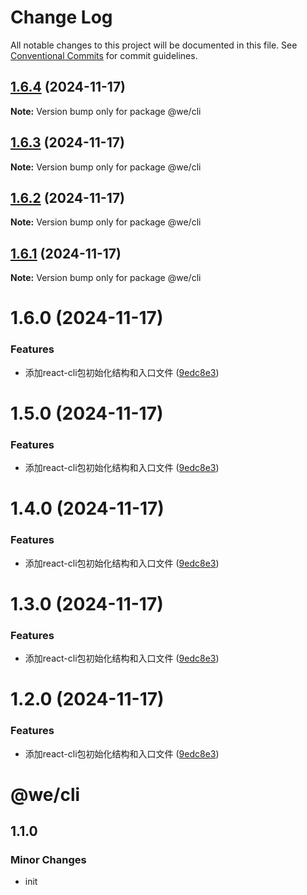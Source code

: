 # Change Log

All notable changes to this project will be documented in this file.
See [Conventional Commits](https://conventionalcommits.org) for commit guidelines.

## [1.6.4](https://github.com/weiAX95/we-lib/compare/@we/cli@1.6.2...@we/cli@1.6.4) (2024-11-17)

**Note:** Version bump only for package @we/cli





## [1.6.3](https://github.com/weiAX95/we-lib/compare/@we/cli@1.6.2...@we/cli@1.6.3) (2024-11-17)

**Note:** Version bump only for package @we/cli





## [1.6.2](https://github.com/weiAX95/we-lib/compare/@we/cli@1.6.0...@we/cli@1.6.2) (2024-11-17)

**Note:** Version bump only for package @we/cli





## [1.6.1](https://github.com/weiAX95/we-lib/compare/@we/cli@1.6.0...@we/cli@1.6.1) (2024-11-17)

**Note:** Version bump only for package @we/cli





# 1.6.0 (2024-11-17)


### Features

* 添加react-cli包初始化结构和入口文件 ([9edc8e3](https://github.com/weiAX95/we-lib/commit/9edc8e313e25a2fd9ab7e5c5af5c5d26ce538731))





# 1.5.0 (2024-11-17)


### Features

* 添加react-cli包初始化结构和入口文件 ([9edc8e3](https://github.com/weiAX95/we-lib/commit/9edc8e313e25a2fd9ab7e5c5af5c5d26ce538731))





# 1.4.0 (2024-11-17)


### Features

* 添加react-cli包初始化结构和入口文件 ([9edc8e3](https://github.com/weiAX95/we-lib/commit/9edc8e313e25a2fd9ab7e5c5af5c5d26ce538731))





# 1.3.0 (2024-11-17)


### Features

* 添加react-cli包初始化结构和入口文件 ([9edc8e3](https://github.com/weiAX95/we-lib/commit/9edc8e313e25a2fd9ab7e5c5af5c5d26ce538731))





# 1.2.0 (2024-11-17)


### Features

* 添加react-cli包初始化结构和入口文件 ([9edc8e3](https://github.com/weiAX95/we-lib/commit/9edc8e313e25a2fd9ab7e5c5af5c5d26ce538731))





# @we/cli

## 1.1.0

### Minor Changes

- init
